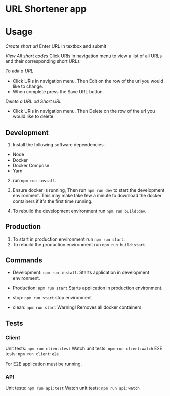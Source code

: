 # URL Shortener app

# Usage

_Create short url_
Enter URL in textbox and submit

_View All short codes_
Click URls in navigation menu to view a list of all URLs and their corresponding short URLs

_To edit a URL_

- Click URls in navigation menu. Then Edit on the row of the url you would like to change.
- When complete press the Save URL button.

_Delete a URL od Short URL_

- Click URls in navigation menu. Then Delete on the row of the url you would like to delete.

## Development

1. Install the following software dependencies.

- Node
- Docker
- Docker Compose
- Yarn

2. run `npm run install`.

3. Ensure docker is running, Then run `npm run dev` to start the development environment.
   This may make take few a minute to download the docker containers if it's the first time running.

4. To rebuild the development environment run `npm run build:dev`.

## Production

1. To start in production environment run `npm run start`.
2. To rebuild the production environment run `npm run build:start`.

## Commands

- Development: `npm run install`.
  Starts application in development environment.

- Production: `npm run start`
  Starts application in production environment.

- stop: `npm run start`
  stop environment

- clean: `npm run start`
  Warning! Removes all docker containers.

## Tests

### Client

Unit tests: `npm run client:test`
Watch unit tests: `npm run client:watch`
E2E tests: `npm run client:e2e`

For E2E application must be running.

### API

Unit tests: `npm run api:test`
Watch unit tests: `npm run api:watch`
